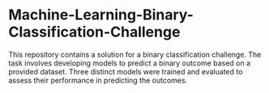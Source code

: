 # Machine-Learning-Binary-Classification-Challenge
This repository contains a solution for a binary classification challenge. The task involves developing models to predict a binary outcome based on a provided dataset. Three distinct models were trained and evaluated to assess their performance in predicting the outcomes.
